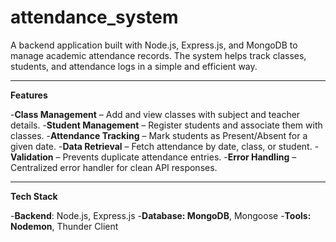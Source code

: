 # attendance_system
A backend application built with Node.js, Express.js, and MongoDB to manage academic attendance records. The system helps track classes, students, and attendance logs in a simple and efficient way.

-----------------------------------------------------------------------------------------------------------------------------------------------------------------------------------------------------------------------

**Features**

-**Class Management** – Add and view classes with subject and teacher details.
-**Student Management** – Register students and associate them with classes.
-**Attendance Tracking** – Mark students as Present/Absent for a given date.
-**Data Retrieval** – Fetch attendance by date, class, or student.
-**Validation** – Prevents duplicate attendance entries.
-**Error Handling** – Centralized error handler for clean API responses.

-----------------------------------------------------------------------------------------------------------------------------------------------------------------------------------------------------------------------

**Tech Stack**

-**Backend**: Node.js, Express.js
-**Database: MongoDB**, Mongoose
-**Tools: Nodemon**, Thunder Client
